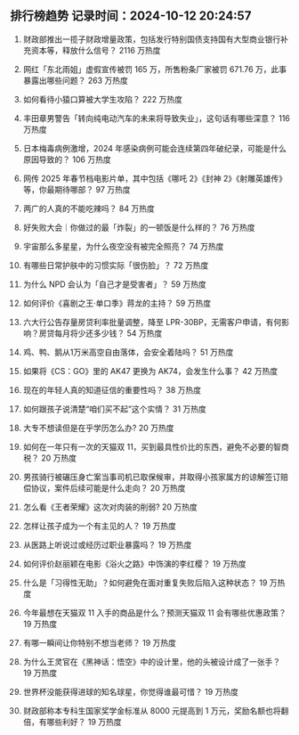 
## 排行榜趋势 记录时间：2024-10-12 20:24:57
  
  1. 财政部推出一揽子财政增量政策，包括发行特别国债支持国有大型商业银行补充资本等，释放什么信号？ 2116 万热度
    
  2. 网红「东北雨姐」虚假宣传被罚 165 万，所售粉条厂家被罚 671.76 万，此事暴露出哪些问题？ 263 万热度
    
  3. 如何看待小猿口算被大学生攻陷？ 222 万热度
    
  4. 丰田章男警告「转向纯电动汽车的未来将导致失业」，这句话有哪些深意？ 116 万热度
    
  5. 日本梅毒病例激增，2024 年感染病例可能会连续第四年破纪录，可能是什么原因导致的？ 106 万热度
    
  6. 网传 2025 年春节档电影片单，其中包括《哪吒 2》《封神 2》《射雕英雄传》等，你最期待哪部？ 97 万热度
    
  7. 两广的人真的不能吃辣吗？ 84 万热度
    
  8. 好失败大会｜你做过的最「炸裂」的一顿饭是什么样的？ 76 万热度
    
  9. 宇宙那么多星星，为什么夜空没有被完全照亮？ 74 万热度
    
  10. 有哪些日常护肤中的习惯实际「很伤脸」？ 72 万热度
    
  11. 为什么 NPD 会认为「自己才是受害者」？ 59 万热度
    
  12. 如何评价《喜剧之王·单口季》蒋龙的主持？ 59 万热度
    
  13. 六大行公告存量房贷利率批量调整，降至 LPR-30BP，无需客户申请，有何影响？房贷每月将少还多少钱？ 54 万热度
    
  14. 鸡、鸭、鹅从1万米高空自由落体，会安全着陆吗？ 51 万热度
    
  15. 如果将《CS：GO》里的 AK47 更换为 AK74，会发生什么事？ 42 万热度
    
  16. 现在的年轻人真的知道征信的重要性吗？ 38 万热度
    
  17. 如何跟孩子说清楚“咱们买不起”这个实情？ 31 万热度
    
  18. 大专不想读但是在乎学历怎么办? 20 万热度
    
  19. 如何在一年只有一次的天猫双 11，买到最具性价比的东西，避免不必要的智商税？ 20 万热度
    
  20. 男孩骑行被碾压身亡案当事司机已取保候审，并取得小孩家属方的谅解签订赔偿协议，案件后续可能是什么走向？ 20 万热度
    
  21. 怎么看《王者荣耀》这次对肉装的削弱? 20 万热度
    
  22. 怎样让孩子成为一个有主见的人？ 19 万热度
    
  23. 从医路上听说过或经历过职业暴露吗？ 19 万热度
    
  24. 如何评价赵丽颖在电影《浴火之路》中饰演的李红樱？ 19 万热度
    
  25. 什么是「习得性无助」？如何避免在面对重复失败后陷入这种状态？ 19 万热度
    
  26. 今年最想在天猫双 11 入手的商品是什么？预测天猫双 11 会有哪些优惠政策？ 19 万热度
    
  27. 有哪一瞬间让你特别不想当老师？ 19 万热度
    
  28. 为什么王灵官在《黑神话：悟空》中的设计里，他的头被设计成了一张手？ 19 万热度
    
  29. 世界杯没能获得进球的知名球星，你觉得谁最可惜？ 19 万热度
    
  30. 财政部称本专科生国家奖学金标准从 8000 元提高到 1 万元，奖励名额也将翻倍，有哪些利好？ 19 万热度
    